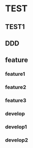 # TEST

## TEST1

## DDD

## feature

### feature1

### feature2

### feature3

### develop

### develop1

### develop2